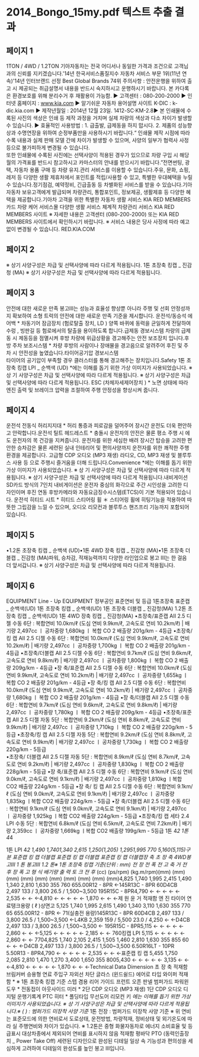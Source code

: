 # 2014_Bongo_15my.pdf 텍스트 추출 결과

## 페이지 1

1TON  / 4WD  / 1.2TON
              기아자동차는 전국 어디서나 동일한 가격과 조건으로 고객님과의 신뢰를 지키겠습니다.'14년 한국서비스품질지수
자동차 서비스 부문 1위(11년 연속)'14년 인터브랜드 선정
Best Global Brands 74위
  주의사항 : 안전운행을 위하여 출고 시 제공되는 취급설명서 내용을 반드시 숙지하시고 운행하시기 바랍니다.
  본 카다록은 환경보호를 위해 분리수거 후 재활용이 가능함.
  ▶ 고객센터 : 080-200-2000
  ▶ 인터넷 홈페이지 : www.kia.com                  ▶ 알기쉬운 자동차 용어설명 사이트 K-DIC : k-dic.kia.com
  ▶ 제작년월일 : 2014년 12월 23일.   1412-SC·KM-2.8▶ 본 인쇄물에 수록된 사진의 색상은 인쇄 등 제작 과정을 거치며 실제 차량의 색상과 다소 차이가 발생할 수 있습니다.
▶ 효율적인 사용방법 : 1. 급출발, 급제동을 하지 맙시다.  2. 제품의 성능향상과 수명연장을 위하여 순정부품만을 사용하시기 바랍니다.“  인쇄물 제작 시점에 따라 수록 내용과 실제 판매 모델 간에 차이가 발생할 수 있으며, 사양의 일부가 협력사 사정 등으로 불가피하게 변경될 수 있습니다.  
또한 인쇄물에 수록된 사진에는 선택사양이 적용된 경우가 있으므로 차량 구입 시 해당월의 가격표를 반드시 참고하시고 카마스터의 안내를 받으시기 바랍니다.”전면썬팅, 광택, 자동차 용품 구매 등 차량 유지.관리 서비스를 
이용할 수 있습니다.주유, 문화, 쇼핑, 레저 등 다양한 생활 제휴처에서 포인트를 
적립/사용할 수 있고, 특별한 우대혜택을 누릴 수 있습니다.정기점검, 예약정비, 긴급출동 등 차별화된 서비스를 
받을 수 있습니다.기아자동차 보유고객에게  발급되며 차량관리, 통합포인트, 
정보제공, 생활제휴 등 다양한 혜택을 제공합니다.기아차 고객을 위한 특별한 자동차 생활 서비스 
KIA RED MEMBERS 카드 차량 케어 서비스몰 다양한 생활 서비스 체계적 차량관리 서비스
KIA RED MEMBERS 사이트 ※ 자세한 내용은 고객센터 (080-200-2000) 또는 KIA RED MEMBERS 사이트에서 확인하시기 바랍니다. ※ 서비스 내용은 당사 사정에 따라 예고없이 변경될 수 있습니다. RED.KIA.COM

## 페이지 2

※ 상기 사양구성은 차급 및 선택사양에 따라 다르게 적용됩니다. 1톤 초장축 킹캡 _ 진감청 (MA) ※ 상기 사양구성은 차급 및 선택사양에 따라 다르게 적용됩니다.

## 페이지 3

안전에 대한 새로운 만족
봉고Ⅲ는 성능과 효율성 향상뿐 아니라 주행 및 선회 안정성까지 확보하여 
소형 트럭의 안전에 대한 새로운 만족 기준을 제시합니다.
운전석/동승석 에어백  *
차동기어 잠금장치 (험로탈출 장치, LD )
양쪽 바퀴에 동력을 균일하게 전달하여 수렁 , 
빙판길 등 험로에서의 탈출을 용이하도록 
합니다.급제동 경보시스템 
차량의 급제동 시 제동등을 점멸시켜 후방 
차량에 위급상황을 경고해주는 안전 
보조장치 입니다.후방 주차 보조시스템 * 
차량 후방의 사람이나 장애물을 경고음으로  알려주어 후진 및 주차 시
안전성을 높였습니다.타이어공기압 경보시스템  
타이어의 공기압이 부족할 경우 
클러스터를 통해 경고해주는 장치입니다.Safety
1톤 초장축 킹캡 LPI  _ 순백색 (UD)
*에는 이해를 돕기 위한 가상 이미지가 사용되었습니다.     ※ 상 기 사양구성은 차급 및 선택사양에 따라 다르게 적용됩니다. ※ 상기 사양구성은 차급 및 선택사양에 따라 다르게 적용됩니다.
ESC (차체자세제어장치 )  *
노면 상태에 따라 엔진 출력 및 브레이크 압력을 조절하여 
주행 안정성을 향상시켜 줍니다.

## 페이지 4

운전석 전동식 허리지지대 * 
허리 통증과 피로감을 덜어주어 장시간 
운전도 더욱 편안하고 안락합니다.운전석 틸트 헤드레스트 *
충돌시 운전자의 안전은 물론 평소 주행 시
에도 운전자의 목 건강을 지켜줍니다.
운전자를 위한 세심한 배려
장시간 탑승을 고려한 편안한 승차감은 물론 세련된 실내 인테리어 및 편의사양까지
운전자를 위한 쾌적한 주행환경을 제공합니다.
고급형 CDP 오디오  (MP3  재생)
라디오, CD, MP3 재생 및 블루투스 사용 등
으로 주행시 즐거움을 더해 드립니다.Convenience
*에는 이해를 돕기 위한 가상 이미지가 사용되었습니다.     ※ 상 기 사양구성은 차급 및 선택사양에 따라 다르게 적용됩니다. ※ 상기 사양구성은 차급 및 선택사양에 따라 다르게 적용됩니다.내비게이션
SD카드 방식의 7인치 내비게이션은 운전자 중심의 화각으로 주간 시인성을 
고려한 디자인이며 후진 연동 후방카메라와 자동요금징수시스템(ETCS)이
기본 적용되어 있습니다.
운전석 히티드 시트  *
히티드 스티어링 휠 ＊
스티어링 휠에 히팅기능을 적용하여 
따뜻한 그립감을 느낄 수 있으며, 오디오 리모컨과 
블루투스 핸즈프리 기능까지 포함되어 있습니다.

## 페이지 5

•1.2톤 초장축 킹캡 _ 순백색 (UD)•1톤 4WD 장축 킹캡  _ 진감청 (MA)•1톤 초장축 더블캡  _ 진감청 (MA)파워, 승차감, 적재능력까지 
다양한 라인업으로 봉고 Ⅲ는 한 걸음 더 앞서갑니다.
 ※ 상기 사양구성은 차급 및 선택사양에 따라 다르게 적용됩니다.

## 페이지 6

EQUIPMENT
Line - Up
EQUIPMENT
정부공인 표준연비 및 등급 1톤초장축 표준캡 _ 순백색(UD) 1톤 초장축 킹캡  _ 순백색(UD) 1톤  초장축 더블캡  _ 진감청(MA) 1.2톤 초장축 킹캡  _ 순백색(UD) 1톤 4WD 장축 킹캡  _ 진감청(MA)
•초장축/표준캡 AII 2.5 디젤 수동 6단 :  복합연비 10.0km/ℓ (도심 연비 9.9km/ℓ, 고속도로 연비 10.2km/ℓ) |  배기량 2,497cc ㅣ 공차중량 1,680kg ㅣ 복합 CO 2 배출량 201g/km  - 4등급
•초장축/킹    캡 AII 2.5 디젤 수동 6단 :  복합연비 10.0km/ℓ (도심 연비 9.9km/ℓ, 고속도로 연비 10.2km/ℓ)  |  배기량 2,497cc ㅣ 공차중량 1,700kg ㅣ 복합 CO 2 배출량 201g/km - 4등급
•초장축/더블캡 AII 2.5 디젤 수동 6단 :  복합연비 9.7km/ℓ (도심 연비 9.6km/ℓ, 고속도로 연비 9.8km/ℓ) |  배기량 2,497cc ㅣ 공차중량 1,800kg ㅣ 복합 CO 2 배출량 209g/km  - 4등급 
•장    축/표준캡 AII 2.5 디젤 수동 6단 :  복합연비 10.0km/ℓ (도심 연비 9.9km/ℓ, 고속도로 연비 10.2km/ℓ) |  배기량 2,497cc ㅣ 공차중량 1,655kg ㅣ 복합 CO 2 배출량 201g/km - 4등급
•장    축/킹    캡 AII 2.5 디젤 수동 6단 :  복합연비 10.0km/ℓ (도심 연비 9.9km/ℓ, 고속도로 연비 10.2km/ℓ)  |  배기량 2,497cc ㅣ 공차중량 1,680kg ㅣ 복합 CO 2 배출량 201g/km - 4등급
•장    축/더블캡 AII 2.5 디젤 수동 6단 :  복합연비 9.7km/ℓ (도심 연비 9.6km/ℓ, 고속도로 연비 9.8km/ℓ) |  배기량 2,497cc ㅣ 공차중량 1,780kg ㅣ 복합 CO 2 배출량 209g/km  - 4등급 
•초장축/표준캡 AII 2.5 디젤 자동 5단 :  복합연비 9.2km/ℓ (도심 연비 8.8km/ℓ, 고속도로 연비 9.9km/ℓ) |  배기량 2,497cc ㅣ 공차중량 1,710kg ㅣ 복합 CO 2 배출량 220g/km - 5등급 
•초장축/킹    캡 AII 2.5 디젤 자동 5단 :  복합연비 9.2km/ℓ (도심 연비 8.8km/ℓ, 고속도로 연비 9.9km/ℓ) |  배기량 2,497cc ㅣ 공차중량 1,730kg ㅣ 복합 CO 2 배출량 220g/km - 5등급   
•초장축/ 더블캡 AII 2.5 디젤 자동 5단 :  복합연비 8.9km/ℓ (도심 연비 8.7km/ℓ, 고속도로 연비 9.2km/ℓ) |  배기량 2,497cc ㅣ 공차중량 1,830kg ㅣ 복합 CO 2 배출량 228g/km - 5등급 •장    축/표준캡 AII 2.5 디젤 수동 6단 :  복합연비 9.1km/ℓ (도심 연비 9.0km/ℓ, 고속도로 연비 9.1km/ℓ) |  배기량 2,497cc ㅣ 공차중량 1,810kg ㅣ복합 CO2 배출량 224g/km - 5등급 
•장    축/ 킹    캡 AII 2.5 디젤 수동 6단 :  복합연비 9.1km/ℓ (도심 연비 9.0km/ℓ, 고속도로 연비 9.1km/ℓ) |  배기량 2,497cc ㅣ 공차중량 1,835kg ㅣ복합 CO2 배출량 224g/km - 5등급
•장    축/더블캡 AII 2.5 디젤 수동 6단 :  복합연비 9.1km/ℓ (도심 연비 9.0km/ℓ, 고속도로 연비 9.1km/ℓ) |  배기량 2,497cc ㅣ 공차중량 1,925kg ㅣ복합 CO2 배출량 224g/km - 5등급 
•초장축/킹    캡 세타 2.4 LPI 수동 5단 :  복합연비 6.8km/ℓ (도심 연비 6.5km/ℓ, 고속도로 연비 7.2km/ℓ) |  배기량 2,359cc ㅣ 공차중량 1,669kg ㅣ복합 CO2 배출량 199g/km - 5등급 1톤 4*2 1톤 4*4 
  
1톤 LPI 4*2
1,490
1,7401,340
2,615 1,250(1,205) 1,2951,995
770
5,160(5,115)구   분
표준캡 킹 캡 더블캡 표준캡 킹 캡 더블캡 표준캡 킹 캡 더블캡장   축 초 장 축 4WD봉고Ⅲ 1 톤 봉고Ⅲ 1.2 톤※ 1톤 초장축 킹캡 기준(단위 : mm)
전   장
전   폭
전   고
축   거
전
후
장
폭
고
형   식
배기량
출 력
토 크
전
후*
(cc)
(ps/rpm)
(kg.m/rpm)(mm)
(mm)
(mm)
(mm)
(mm)
(mm)
(mm)
(mm)
(mm)
(mm)4,825
1,740
1,995
2,415
1,490
1,340
2,810
1,630
355
760
655.00R12 - 8PR
←145R13C - 8PR
60D4CB
2,497
133 / 3,800
26.5 / 1,500~3,500
195R15C - 8PR4,790
←
←
←
←
←
2,535
←
←
←4,810
←
←
←
←
←
1,870
←
←
←제 원
윤 거
적재함
엔  진
타이어
       연료탱크용량                  ( ℓ    )상면고 5,125
1,740
1,995
2,615
1,490
1,340
3,110
1,630
355
770
65 655.00R12 - 8PR
← 71(실충전 용량)145R13C - 8PR
60D4CB
2,497
133 / 3,800
26.5 / 1,500~3,500
←L4KB
2,359
159 / 5,500
23.0 / 4,250
←
←D4CB
2,497
133 / 3,800
26.5 / 1,500~3,500
←
195R15C - 8PR5,115
←
← 
←
←
←
2,860
←
←
←5,125
←
← 
←
←
←
2,185
←
←
760킹캡 LPI
5,115
←
← 
←
←
←
2,860
←
←
7704,825
1,740
2,105
2,415
1,505
1,460
2,810
1,630
355
855
60 ← ← ←D4CB
2,497
133 / 3,800
26.5 / 1,500~3,500
6.50R16LT - 10PR
5.50R13 - 8PR4,790
←
←
←
←
←
2,535
←
←
←표준캡 킹 캡
5,455
1,750
2,085
2,810
1,470
1,270
3,400
1,650
355
8005,430
←
←
←
←
←
3,135
←
←
←4,810
←
←
←
←
←
1,870
←
←
←Technical Data Dimension
초 장 축
적재함 브림커버
승용형 연료 주입구 자외선 차단 글라스 (윈드쉴드) 에어로 타입 와이퍼 
적재함 *    ※ 1톤 초장축 킹캡 기준 스텝 겸용 리어 가이드 프런트 오픈 판넬
범퍼가드 파워윈도우 * 전동접이 아웃사이드 미러 *
2단 CDP 오디오 (MP3  재생) 1단 CDP 오디오 디지털 운행기록계 PTC 히터 * 폴딩타입 무선도어 리모컨 키
*에는 이해를 돕기 위한 가상 이미지가 사용되었습니다.     ※ 상 기 사양구성은 차급 및 선택사양에 따라 다르게 적용됩니다.※ (   ) : 범퍼가드 미장착 사양 기준* 1톤 전장 : 범퍼가드 미장착 사양 기준
※ 위 연비는 표준모드에 의한 연비로서 도로상태, 운전방법, 차량적재, 정비상태 및 외기온도에 따라 실 주행연비와 차이가 있습니다.  ※ 1.2톤은 중형 화물자동차로 에너지 소비효율 및 등급표시 대상차종에서 제외되어 연비를 표시하지 않음
 적재함 평바닥 PTO (동력인출장치 _ Power Take Off)
세련된 디자인으로 완성된 디테일
일상 속 기능성과 편의성을 세심하게 고려하여 디테일의 완성도를 높인 봉고 Ⅲ입니다.

